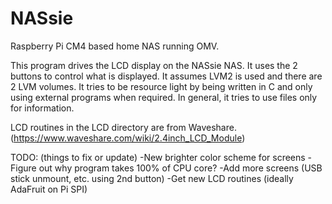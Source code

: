 # NASsie
Raspberry Pi CM4 based home NAS running OMV.

This program drives the LCD display on the NASsie NAS. It uses the 2 buttons to control what is displayed. It assumes LVM2 is used and there are 2 LVM volumes. It tries to be resource light by being written in C and only using external programs when required. In general, it tries to use files only for information.

LCD routines in the LCD directory are from Waveshare.
(https://www.waveshare.com/wiki/2.4inch_LCD_Module)


 TODO: (things to fix or update)
 -New brighter color scheme for screens
 -Figure out why program takes 100% of CPU core?
 -Add more screens (USB stick unmount, etc. using 2nd button)
 -Get new LCD routines (ideally AdaFruit on Pi SPI)
